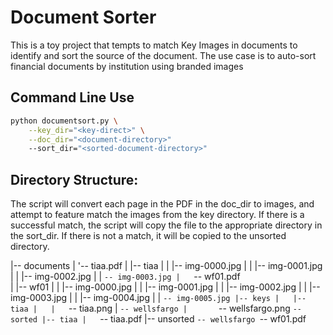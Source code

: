 # Document Sorter

This is a toy project that tempts to match Key Images in documents to identify and sort the source of the document.   The use case is to auto-sort financial documents by institution using branded images

## Command Line Use

```bash
python documentsort.py \
	--key_dir="<key-direct>" \
	--doc_dir="<document-directory>"
	--sort_dir="<sorted-document-directory>"
```

## Directory Structure:

The script will convert each page in the PDF in the doc_dir to images, and attempt to feature match the images from the key directory.  If there is a successful match, the script will copy the file to the appropriate directory in the sort_dir.   If there is not a match, it will be copied to the unsorted directory.   

|-- documents
|   '-- tiaa.pdf
|   |-- tiaa
|   |   |-- img-0000.jpg
|   |   |-- img-0001.jpg
|   |   |-- img-0002.jpg
|   |   `-- img-0003.jpg
|   `-- wf01.pdf  
|   |-- wf01
|   |   |-- img-0000.jpg
|   |   |-- img-0001.jpg
|   |   |-- img-0002.jpg
|   |   |-- img-0003.jpg
|   |   |-- img-0004.jpg
|   |   `-- img-0005.jpg
|-- keys
|   |-- tiaa
|   |   `-- tiaa.png
|   `-- wellsfargo
|       `-- wellsfargo.png
`-- sorted
    |-- tiaa
    |   `-- tiaa.pdf
    |-- unsorted
    `-- wellsfargo
        `-- wf01.pdf
